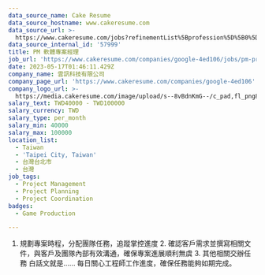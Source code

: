 ```yaml
---
data_source_name: Cake Resume
data_source_hostname: www.cakeresume.com
data_source_url: >-
  https://www.cakeresume.com/jobs?refinementList%5Bprofession%5D%5B0%5D=game-production&range%5Bsalary_range%5D%5Bmin%5D=100000
data_source_internal_id: '57999'
title: PM 軟體專案經理
job_url: 'https://www.cakeresume.com/companies/google-4ed106/jobs/pm-project-manager'
date: 2023-05-17T01:46:11.429Z
company_name: 雲訊科技有限公司
company_page_url: 'https://www.cakeresume.com/companies/google-4ed106'
company_logo_url: >-
  https://media.cakeresume.com/image/upload/s--8vBdnKmG--/c_pad,fl_png8,h_200,w_200/v1677316346/nrbqxnfira6ujckri5nc.png
salary_text: TWD40000 - TWD100000
salary_currency: TWD
salary_type: per_month
salary_min: 40000
salary_max: 100000
location_list:
  - Taiwan
  - 'Taipei City, Taiwan'
  - 台灣台北市
  - 台灣
job_tags:
  - Project Management
  - Project Planning
  - Project Coordination
badges:
  - Game Production

---
```


1. 規劃專案時程，分配團隊任務，追蹤掌控進度 2. 確認客戶需求並撰寫相關文件，與客戶及團隊內部有效溝通，確保專案進展順利無虞 3. 其他相關交辦任務 白話文就是...... 每日關心工程師工作進度，確保任務能夠如期完成。